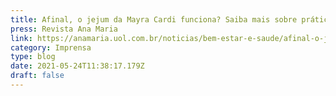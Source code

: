 ```yaml
---
title: Afinal, o jejum da Mayra Cardi funciona? Saiba mais sobre prática que gerou polêmica
press: Revista Ana Maria
link: https://anamaria.uol.com.br/noticias/bem-estar-e-saude/afinal-o-jejum-da-mayra-cardi-funciona-saiba-mais-sobre-pratica-que-gerou-polemica.phtml
category: Imprensa
type: blog
date: 2021-05-24T11:38:17.179Z
draft: false
---
```

